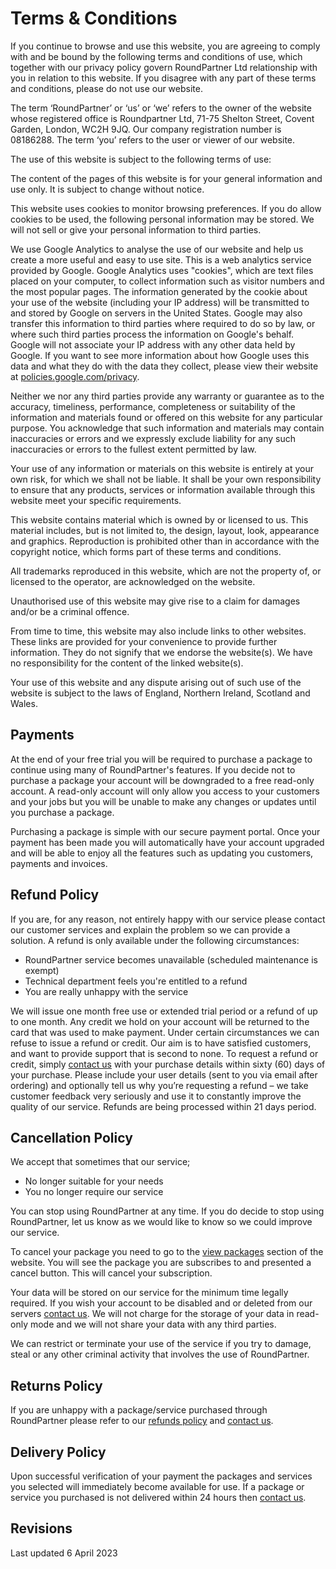 # Terms & Conditions
If you continue to browse and use this website, you are agreeing to comply with and be bound by the following terms and conditions of use, which together with our privacy policy govern RoundPartner Ltd relationship with you in relation to this website.
If you disagree with any part of these terms and conditions, please do not use our website.

The term ‘RoundPartner’ or ‘us’ or ‘we’ refers to the owner of the website whose registered office is Roundpartner Ltd, 71-75 Shelton Street, Covent Garden, London, WC2H 9JQ. Our company registration number is 08186288.
The term ‘you’ refers to the user or viewer of our website.

The use of this website is subject to the following terms of use:

The content of the pages of this website is for your general information and use only.
It is subject to change without notice.

This website uses cookies to monitor browsing preferences.
If you do allow cookies to be used, the following personal information may be stored.
We will not sell or give your personal information to third parties.

We use Google Analytics to analyse the use of our website and help us create a more useful and easy to use site.
This is a web analytics service provided by Google.
Google Analytics uses "cookies", which are text files placed on your computer, to collect information such as visitor numbers and the most popular pages.
The information generated by the cookie about your use of the website (including your IP address) will be transmitted to and stored by Google on servers in the United States.
Google may also transfer this information to third parties where required to do so by law, or where such third parties process the information on Google's behalf.
Google will not associate your IP address with any other data held by Google.
If you want to see more information about how Google uses this data and what they do with the data they collect, please view their website at [policies.google.com/privacy](https://policies.google.com/privacy).

Neither we nor any third parties provide any warranty or guarantee as to the accuracy, timeliness, performance, completeness or suitability of the information and materials found or offered on this website for any particular purpose.
You acknowledge that such information and materials may contain inaccuracies or errors and we expressly exclude liability for any such inaccuracies or errors to the fullest extent permitted by law.

Your use of any information or materials on this website is entirely at your own risk, for which we shall not be liable. It shall be your own responsibility to ensure that any products, services or information available through this website meet your specific requirements.

This website contains material which is owned by or licensed to us. This material includes, but is not limited to, the design, layout, look, appearance and graphics. Reproduction is prohibited other than in accordance with the copyright notice, which forms part of these terms and conditions.

All trademarks reproduced in this website, which are not the property of, or licensed to the operator, are acknowledged on the website.

Unauthorised use of this website may give rise to a claim for damages and/or be a criminal offence.

From time to time, this website may also include links to other websites.
These links are provided for your convenience to provide further information.
They do not signify that we endorse the website(s).
We have no responsibility for the content of the linked website(s).

Your use of this website and any dispute arising out of such use of the website is subject to the laws of England, Northern Ireland, Scotland and Wales.
## Payments
At the end of your free trial you will be required to purchase a package to continue using many of RoundPartner's features.
If you decide not to purchase a package your account will be downgraded to a free read-only account.
A read-only account will only allow you access to your customers and your jobs but you will be unable to make any changes or updates until you purchase a package.

Purchasing a package is simple with our secure payment portal.
Once your payment has been made you will automatically have your account upgraded and will be able to enjoy all the features such as updating you customers, payments and invoices.
<!-- /Payments -->
## Refund Policy
If you are, for any reason, not entirely happy with our service please contact our customer services and explain the problem so we can provide a solution.
A refund is only available under the following circumstances:

- RoundPartner service becomes unavailable (scheduled maintenance is exempt)
- Technical department feels you're entitled to a refund
- You are really unhappy with the service

We will issue one month free use or extended trial period or a refund of up to one month.
Any credit we hold on your account will be returned to the card that was used to make payment.
Under certain circumstances we can refuse to issue a refund or credit.
Our aim is to have satisfied customers, and want to provide support that is second to none.
To request a refund or credit, simply [contact us](https://www.roundpartner.co.uk/contact-us) with your purchase details within sixty (60) days of your purchase.
Please include your user details (sent to you via email after ordering) and optionally tell us why you’re requesting a refund – we take customer feedback very seriously and use it to constantly improve the quality of our service.
Refunds are being processed within 21 days period.
<!-- /Refund Policy -->
## Cancellation Policy
We accept that sometimes that our service;

- No longer suitable for your needs
- You no longer require our service

You can stop using RoundPartner at any time.
If you do decide to stop using RoundPartner, let us know as we would like to know so we could improve our service.

To cancel your package you need to go to the [view packages](https://roundpartner.co.uk/account/package) section of the website.
You will see the package you are subscribes to and presented a cancel button.
This will cancel your subscription.

Your data will be stored on our service for the minimum time legally required.
If you wish your account to be disabled and or deleted from our servers <a href="/contact-us">contact us</a>.
We will not charge for the storage of your data in read-only mode and we will not share your data with any third parties.

We can restrict or terminate your use of the service if you try to damage, steal or any other criminal activity that involves the use of RoundPartner.
<!-- /Cancellation Policy -->
## Returns Policy
If you are unhappy with a package/service purchased through RoundPartner please refer to our <a href="#refund-policy" title="Refund Policy">refunds policy</a> and [contact us](https://www.roundpartner.co.uk/contact-us).
<!-- /Returns Policy -->
## Delivery Policy
Upon successful verification of your payment the packages and services you selected will immediately become available for use.
If a package or service you purchased is not delivered within 24 hours then [contact us](https://www.roundpartner.co.uk/contact-us).
<!-- /Delivery Policy -->

## Revisions
Last updated 6 April 2023
